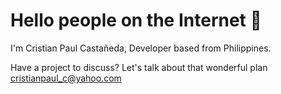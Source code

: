 # Hello people on the Internet 🐒

I'm Cristian Paul Castañeda, Developer based from Philippines.

Have a project to discuss? Let's talk about that wonderful plan <a href="mailto:=cristianpaul_c@yahoo.com?Subject=Hello" target="_top">cristianpaul_c@yahoo.com</a>
